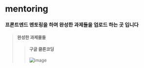 # mentoring

### 프론트엔드 멘토링을 하며 완성한 과제들을 업로드 하는 곳 입니다

> #### 완성한 과제물들
>    > #### 구글 클론코딩
>    > ![image](https://github.com/map12345678/mentoring/assets/158432938/c43c4462-603b-4843-833a-4cdac6002ab2)
